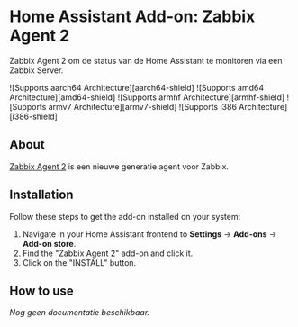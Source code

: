 # Home Assistant Add-on: Zabbix Agent 2

Zabbix Agent 2 om de status van de Home Assistant te monitoren via een Zabbix Server.

![Supports aarch64 Architecture][aarch64-shield]
![Supports amd64 Architecture][amd64-shield]
![Supports armhf Architecture][armhf-shield]
![Supports armv7 Architecture][armv7-shield]
![Supports i386 Architecture][i386-shield]

## About

[Zabbix Agent 2](https://www.zabbix.com/documentation/current/en/manual/concepts/agent2) is een nieuwe generatie agent voor Zabbix.

## Installation

Follow these steps to get the add-on installed on your system:

1. Navigate in your Home Assistant frontend to **Settings** -> **Add-ons** -> **Add-on store**.
2. Find the "Zabbix Agent 2" add-on and click it.
3. Click on the "INSTALL" button.

## How to use

_Nog geen documentatie beschikbaar._